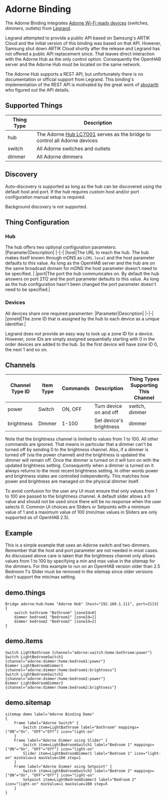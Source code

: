 # Adorne Binding 

The Adorne Binding integrates [Adorne Wi-Fi ready devices](https://www.legrand.us/adorne/products/wireless-whole-house-lighting-controls.aspx) (switches, dimmers, outlets) from [Legrand](legrand.com).

Legrand attempted to provide a public API based on Samsung's ARTIK Cloud and the initial version of this binding was based on that API.
However, Samsung shut down ARTIK Cloud shortly after the release and Legrand has not offered a public API replacement since.
That leaves direct interaction with the Adorne Hub as the only control option.
Consequently the OpenHAB server and the Adorne Hub must be located on the same network.

The Adorne Hub supports a REST API, but unfortunately there is no documentation or official support from Legrand.
This binding's implementation of the REST API is motivated by the great work of [sbozarth](https://github.com/sbozarth/homebridge-lc7001) who figured out the API details.

## Supported Things

| Thing Type|Description|
|-|-|
|hub|The Adorne [Hub LC7001](https://www.legrand.us/adorne/products/wireless-whole-house-lighting-controls/lc7001.aspx) serves as the bridge to control all Adorne devices|
|switch|All Adorne switches and outlets|
|dimmer|All Adorne dimmers|

## Discovery

Auto-discovery is supported as long as the hub can be discovered using the default host and port. 
If the hub requires custom host and/or port configuration manual setup is required. 

Background discovery is not supported.

## Thing Configuration

### Hub

The hub offers two optional configuration parameters:
|Parameter|Description|
|-|-|
|host|The URL to reach the hub. The hub makes itself known through mDNS as `LCM1.local` and the host parameter defaults to this value. As long as the OpenHAB server and the hub are on the same broadcast domain for mDNS the host parameter doesn't need to be specified. |
|port|The port the hub communicates on. By default the hub answers on port 2112 and the port parameter defaults to this value. As long as the hub configuration hasn't been changed the port parameter doesn't need to be specified.|

### Devices

All devices share one required paramenter:
|Parameter|Description|
|-|-|
|zoneId|The zone ID that is assigned by the hub to each device as a unique identifier.|

Legrand does not provide an easy way to look up a zone ID for a device.
However, zone IDs are simply assigned sequentially starting with 0 in the order devices are added to the hub.
So the first device will have zone ID 0, the next 1 and so on. 

## Channels

|Channel Type ID|Item Type|Commands|Description|Thing Types Supporting This Channel|
|-|-|-|-|-|
|power|Switch|ON, OFF|Turn device on and off|switch, dimmer|
|brightness|Dimmer|1-100|Set device's brightness|dimmer|

Note that the brightness channel is limited to values from 1 to 100.
All other commands are ignored.
That means in particular that a dimmer can't be turned off by sending 0 to the brightness channel.
Also, if a dimmer is turned off (via the power channel) and the brightness is updated the dimmer will remain off.
Once the dimmer is turned on it will turn on with the updated brightness setting.
Consequently when a dimmer is turned on it always returns to the most recent brightness setting.
In other words power and brightness states are controlled independently.
This matches how power and brightness are managed on the physical dimmer itself. 

To avoid confusion for the user any UI must ensure that only values from 1 to 100 are passed to the brightness channel.
A default slider allows a 0 value and should not be used since there will be no response when the user selects 0. 
Common UI choices are Sliders or Setpoints with a minimum value of 1 and a maximum value of 100 (min/max values in Sliders are only supported as of OpenHAB 2.5).

## Example

This is a simple example that uses an Adorne switch and two dimmers.
Remember that the host and port parameter are not needed in most cases.
As discussed above care is taken that the brightness channel only allows values from 1 to 100 by specifying a min and max value in the sitemap for the dimmers.
For this example to run on an OpenHAB version older than 2.5 Bedroom 1's Slider must be removed in the sitemap since older versions don't support the min/max setting. 

## demo.things

```
Bridge adorne:hub:home "Adorne Hub" [host="192.160.1.111", port=2113] {
	switch bathroom "Bathroom" [zoneId=0]
	dimmer bedroom1 "Bedroom1" [zoneId=1]
	dimmer bedroom2 "Bedroom2" [zoneId=2]
}
```

## demo.items

```
Switch LightBathroom {channel="adorne:switch:home:bathroom:power"}
Switch LightBedroomSwitch1 {channel="adorne:dimmer:home:bedroom1:power"}
Dimmer LightBedroomDimmer1 {channel="adorne:dimmer:home:bedroom1:brightness"}
Switch LightBedroomSwitch2 {channel="adorne:dimmer:home:bedroom2:power"}
Dimmer LightBedroomDimmer2 {channel="adorne:dimmer:home:bedroom2:brightness"}
```

## demo.sitemap

```
sitemap demo label="Adorne Binding Demo"
{
	Frame label="Adorne Switch" {
		Switch item=LightBathroom label="Bathroom" mappings=["ON"="On", "OFF"="Off"] icon="light-on"
	}
	Frame label="Adorne Dimmer using Slider" {
		Switch item=LightBedroomSwitch1 label="Bedroom 1" mappings=["ON"="On", "OFF"="Off"] icon="light-on"
		Slider item=LightBedroomDimmer1 label="Bedroom 1" icon="light-on" minValue=1 maxValue=100 step=1
	}
	Frame label="Adorne Dimmer using Setpoint" {
		Switch item=LightBedroomSwitch2 label="Bedroom 2" mappings=["ON"="On", "OFF"="Off"] icon="light-on"
		Setpoint item=LightBedroomDimmer2 label="Bedroom 2" icon="light-on" minValue=1 maxValue=100 step=5
	}
}
```